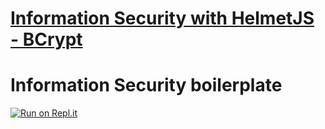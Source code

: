 # [Information Security with HelmetJS - BCrypt](https://www.freecodecamp.org/learn/information-security/information-security-with-helmetjs/understand-bcrypt-hashes)

# Information Security boilerplate
[![Run on Repl.it](https://repl.it/badge/github/nguyennguyen0110/boilerplate-bcrypt)](https://repl.it/github/nguyennguyen0110/boilerplate-bcrypt)
